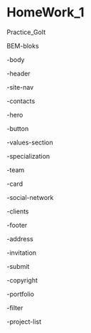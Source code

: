 # HomeWork_1
 Practice_GoIt

 BEM-bloks

 -body

 -header

 -site-nav

 -contacts

 -hero

 -button

 -values-section

 -specialization

 -team

 -card

 -social-network

 -clients

 -footer

 -address

 -invitation

 -submit

 -copyright

 -portfolio

 -filter

 -project-list
